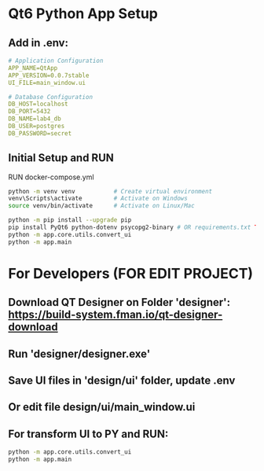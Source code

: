 # Qt6 Python App Setup

## Add in .env:

```yml
# Application Configuration
APP_NAME=QtApp
APP_VERSION=0.0.7stable
UI_FILE=main_window.ui

# Database Configuration
DB_HOST=localhost
DB_PORT=5432
DB_NAME=lab4_db
DB_USER=postgres
DB_PASSWORD=secret
```

## Initial Setup and RUN

RUN docker-compose.yml

```bash
python -m venv venv           # Create virtual environment
venv\Scripts\activate         # Activate on Windows
source venv/bin/activate      # Activate on Linux/Mac

python -m pip install --upgrade pip
pip install PyQt6 python-dotenv psycopg2-binary # OR requirements.txt TODO: Add requirements
python -m app.core.utils.convert_ui
python -m app.main
```

# For Developers (FOR EDIT PROJECT)

## Download QT Designer on Folder 'designer': https://build-system.fman.io/qt-designer-download

## Run 'designer/designer.exe'

## Save UI files in 'design/ui' folder, update .env

## Or edit file **design/ui/main_window.ui**

## For transform UI to PY and RUN:

```bash
python -m app.core.utils.convert_ui
python -m app.main
```
